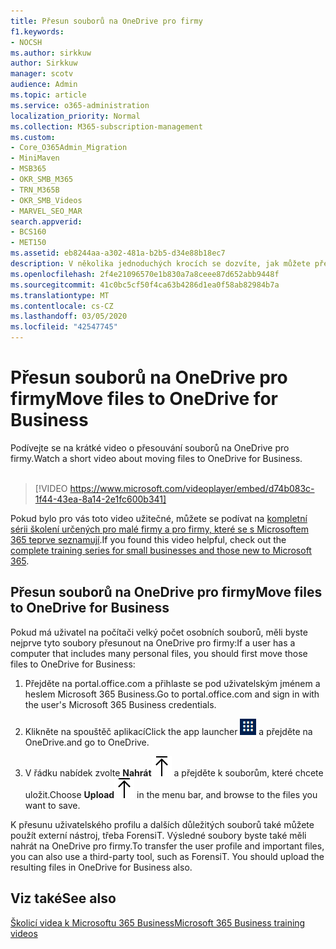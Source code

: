 ```yaml
---
title: Přesun souborů na OneDrive pro firmy
f1.keywords:
- NOCSH
ms.author: sirkkuw
author: Sirkkuw
manager: scotv
audience: Admin
ms.topic: article
ms.service: o365-administration
localization_priority: Normal
ms.collection: M365-subscription-management
ms.custom:
- Core_O365Admin_Migration
- MiniMaven
- MSB365
- OKR_SMB_M365
- TRN_M365B
- OKR_SMB_Videos
- MARVEL_SEO_MAR
search.appverid:
- BCS160
- MET150
ms.assetid: eb8244aa-a302-481a-b2b5-d34e88b18ec7
description: V několika jednoduchých krocích se dozvíte, jak můžete přesunout své osobní pracovní soubory a citlivé firemní soubory na OneDrive pro firmy.
ms.openlocfilehash: 2f4e21096570e1b830a7a8ceee87d652abb9448f
ms.sourcegitcommit: 41c0bc5cf50f4ca63b4286d1ea0f58ab82984b7a
ms.translationtype: MT
ms.contentlocale: cs-CZ
ms.lasthandoff: 03/05/2020
ms.locfileid: "42547745"
---
```

# <a name="move-files-to-onedrive-for-business"></a><span data-ttu-id="1fd8b-103">Přesun souborů na OneDrive pro firmy</span><span class="sxs-lookup"><span data-stu-id="1fd8b-103">Move files to OneDrive for Business</span></span>

<span data-ttu-id="1fd8b-104">Podívejte se na krátké video o přesouvání souborů na OneDrive pro firmy.</span><span class="sxs-lookup"><span data-stu-id="1fd8b-104">Watch a short video about moving files to OneDrive for Business.</span></span><br><br>

> [!VIDEO https://www.microsoft.com/videoplayer/embed/d74b083c-1f44-43ea-8a14-2e1fc600b341] 

<span data-ttu-id="1fd8b-105">Pokud bylo pro vás toto video užitečné, můžete se podívat na [kompletní sérii školení určených pro malé firmy a pro firmy, které se s Microsoftem 365 teprve seznamují](https://support.office.com/article/6ab4bbcd-79cf-4000-a0bd-d42ce4d12816).</span><span class="sxs-lookup"><span data-stu-id="1fd8b-105">If you found this video helpful, check out the [complete training series for small businesses and those new to Microsoft 365](https://support.office.com/article/6ab4bbcd-79cf-4000-a0bd-d42ce4d12816).</span></span>


## <a name="move-files-to-onedrive-for-business"></a><span data-ttu-id="1fd8b-106">Přesun souborů na OneDrive pro firmy</span><span class="sxs-lookup"><span data-stu-id="1fd8b-106">Move files to OneDrive for Business</span></span>

<span data-ttu-id="1fd8b-107">Pokud má uživatel na počítači velký počet osobních souborů, měli byste nejprve tyto soubory přesunout na OneDrive pro firmy:</span><span class="sxs-lookup"><span data-stu-id="1fd8b-107">If a user has a computer that includes many personal files, you should first move those files to OneDrive for Business:</span></span>
  
1. <span data-ttu-id="1fd8b-108">Přejděte na portal.office.com a přihlaste se pod uživatelským jménem a heslem Microsoft 365 Business.</span><span class="sxs-lookup"><span data-stu-id="1fd8b-108">Go to portal.office.com and sign in with the user's Microsoft 365 Business credentials.</span></span>
    
2. <span data-ttu-id="1fd8b-109">Klikněte na spouštěč aplikací</span><span class="sxs-lookup"><span data-stu-id="1fd8b-109">Click the app launcher</span></span> ![The app launcher icon in Office 365](../media/7502f4ec-3c9a-435d-a7b4-b9cda85189a7.png) <span data-ttu-id="1fd8b-111">a přejděte na OneDrive.</span><span class="sxs-lookup"><span data-stu-id="1fd8b-111">and go to OneDrive.</span></span> 
    
3. <span data-ttu-id="1fd8b-112">V řádku nabídek zvolte **Nahrát**![Upload](../media/d9b963b8-10af-42e2-953d-360301b83d3c.png) a přejděte k souborům, které chcete uložit.</span><span class="sxs-lookup"><span data-stu-id="1fd8b-112">Choose **Upload**![Upload](../media/d9b963b8-10af-42e2-953d-360301b83d3c.png) in the menu bar, and browse to the files you want to save.</span></span> 
    
<span data-ttu-id="1fd8b-p101">K přesunu uživatelského profilu a dalších důležitých souborů také můžete použít externí nástroj, třeba ForensiT. Výsledné soubory byste také měli nahrát na OneDrive pro firmy.</span><span class="sxs-lookup"><span data-stu-id="1fd8b-p101">To transfer the user profile and important files, you can also use a third-party tool, such as ForensiT. You should upload the resulting files in OneDrive for Business also.</span></span>
  
## <a name="see-also"></a><span data-ttu-id="1fd8b-115">Viz také</span><span class="sxs-lookup"><span data-stu-id="1fd8b-115">See also</span></span>

[<span data-ttu-id="1fd8b-116">Školicí videa k Microsoftu 365 Business</span><span class="sxs-lookup"><span data-stu-id="1fd8b-116">Microsoft 365 Business training videos</span></span>](https://support.office.com/article/6ab4bbcd-79cf-4000-a0bd-d42ce4d12816)
